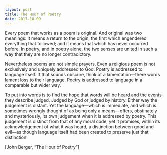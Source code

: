 ```yaml
---
layout: post
title: The Hour of Poetry
date: 2017-10-09
---
```

Every poem that works as a poem is original. And original was two meanings: it means a return to the origin, the first which engendered everything that followed; and it means that which has never occurred before. In poetry, and in poetry alone, the two senses are united in such a way that they are no longer contradictory.

Nevertheless poems are not simple prayers. Even a religious poem is not exclusively and uniquely addressed to God. Poetry is addressed to language itself. If that sounds obscure, think of a lamentation––there words lament loss to their language. Poetry is addressed to language in a comparable but wider way.

To put into words is to find the hope that words will be heard and the events they describe judged. Judged by God or judged by history. Either way the judgement is distant. Yet the language––which is immediate, and which is sometimes wrongly thought of as being only a means––offers, obstinately and mysteriously, its own judgement when it is addressed by poetry. This judgement is distinct from that of any moral code, yet it promises, within its acknowledgement of what it was heard, a distinction between good and evil––as though language itself had been created to preserve just that distinction!

[John Berger, “The Hour of Poetry”]

